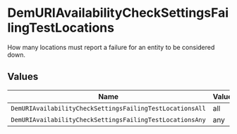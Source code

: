 # DemURIAvailabilityCheckSettingsFailingTestLocations

How many locations must report a failure for an entity to be considered down.


## Values

| Name                                                     | Value                                                    |
| -------------------------------------------------------- | -------------------------------------------------------- |
| `DemURIAvailabilityCheckSettingsFailingTestLocationsAll` | all                                                      |
| `DemURIAvailabilityCheckSettingsFailingTestLocationsAny` | any                                                      |